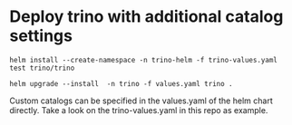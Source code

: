# Deploy trino with additional catalog settings
```console
helm install --create-namespace -n trino-helm -f trino-values.yaml test trino/trino

helm upgrade --install  -n trino -f values.yaml trino .
```
Custom catalogs can be specified in the values.yaml of the helm chart directly.
Take a look on the trino-values.yaml in this repo as example. 
